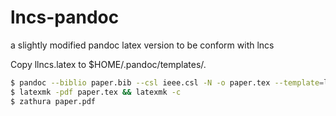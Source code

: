 lncs-pandoc
===========

a slightly modified pandoc latex version to be conform with lncs

Copy llncs.latex to $HOME/.pandoc/templates/. 

~~~sh
$ pandoc --biblio paper.bib --csl ieee.csl -N -o paper.tex --template=llncs paper.md 
$ latexmk -pdf paper.tex && latexmk -c 
$ zathura paper.pdf
~~~
